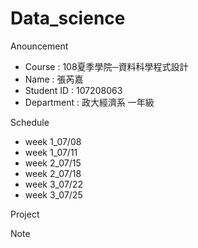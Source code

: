 # Data_science

Anouncement

 * Course : 108夏季學院─資料科學程式設計
 * Name : 張芮嘉
 * Student ID : 107208063
 * Department : 政大經濟系 一年級
 
Schedule

* week 1_07/08
* week 1_07/11
* week 2_07/15
* week 2_07/18
* week 3_07/22
* week 3_07/25

Project

Note
